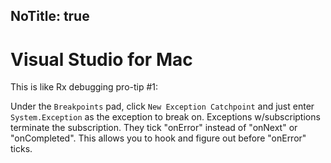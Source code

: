 NoTitle: true
---
# Visual Studio for Mac

This is like Rx debugging pro-tip #1:

Under the `Breakpoints` pad, click `New Exception Catchpoint` and just enter `System.Exception` as the exception to break on. Exceptions w/subscriptions terminate the subscription. They tick "onError" instead of "onNext" or "onCompleted". This allows you to hook and figure out before "onError" ticks.
